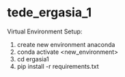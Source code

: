 # tede_ergasia_1

Virtual Environment Setup:
1. create new environment anaconda
2. conda activate <new_environment>
3. cd ergasia1
4. pip install -r requirements.txt